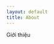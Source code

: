 ```yaml
---
layout: default
title: About
---
```

Giới thiệu


[comment]: <> (<a href="https://www.facebook.com/TowardDataScience">Khanh Blog</a>)

[comment]: <> (<a href="https://www.facebook.com/groups/3235479620010379/">AICode</a>)